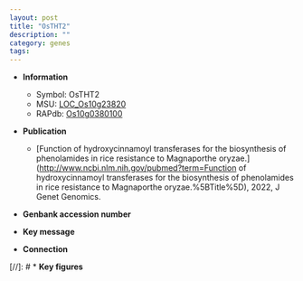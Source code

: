 ```yaml
---
layout: post
title: "OsTHT2"
description: ""
category: genes
tags: 
---
```


* **Information**  
    + Symbol: OsTHT2  
    + MSU: [LOC_Os10g23820](http://rice.uga.edu/cgi-bin/ORF_infopage.cgi?orf=LOC_Os10g23820)  
    + RAPdb: [Os10g0380100](https://rapdb.dna.affrc.go.jp/locus/?name=Os10g0380100)  

* **Publication**  
    + [Function of hydroxycinnamoyl transferases for the biosynthesis of phenolamides in rice resistance to Magnaporthe oryzae.](http://www.ncbi.nlm.nih.gov/pubmed?term=Function of hydroxycinnamoyl transferases for the biosynthesis of phenolamides in rice resistance to Magnaporthe oryzae.%5BTitle%5D), 2022, J Genet Genomics.

* **Genbank accession number**  

* **Key message**  

* **Connection**  

[//]: # * **Key figures**  


